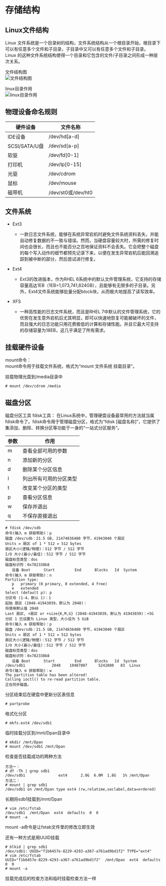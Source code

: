 # 存储结构

## Linux文件结构

Linux 文件系统是一个目录树的结构，文件系统结构从一个根目录开始，根目录下可以有任意多个文件和子目录，子目录中又可以有任意多个文件和子目录。  
Linux 的这种文件系统结构使得一个目录和它包含的文件/子目录之间形成一种层次关系。  

文件结构图  
![文件结构图](https://s1.ax1x.com/2018/12/11/FJ5Qit.png)  

linux目录作用  
![linux目录作用](https://s1.ax1x.com/2018/12/11/FJ5wiq.md.jpg)  

## 物理设备命名规则

| 硬件设备         | 文件名称              |
|--------------|-------------------|
| IDE设备        | /dev/hd[a-d]      |
| SCSI/SATA/U盘 | /dev/sd[a-p]      |
| 软驱           | /dev/fd[0-1]      |
| 打印机          | /dev/lp[0-15]     |
| 光驱           | /dev/cdrom        |
| 鼠标           | /dev/mouse        |
| 磁带机          | /dev/st0或/dev/ht0 |

## 文件系统

* Ext3  
  * 一款日志文件系统，能够在系统异常宕机时避免文件系统资料丢失，并能自动修复数据的不一致与错误。然而，当硬盘容量较大时，所需的修复时间也会很长，而且也不能百分之百地保证资料不会丢失。它会把整个磁盘的每个写入动作的细节都预先记录下来，以便在发生异常宕机后能回溯追踪到被中断的部分，然后尝试进行修复。  

* Ext4  
  * Ext3的改进版本，作为RHEL 6系统中的默认文件管理系统，它支持的存储容量高达1EB（1EB=1,073,741,824GB），且能够有无限多的子目录。另外，Ext4文件系统能够批量分配block块，从而极大地提高了读写效率。  

* XFS  
  * 一种高性能的日志文件系统，而且是RHEL 7中默认的文件管理系统，它的优势在发生意外宕机后尤其明显，即可以快速地恢复可能被破坏的文件，而且强大的日志功能只用花费极低的计算和存储性能。并且它最大可支持的存储容量为18EB，这几乎满足了所有需求。  

## 挂载硬件设备

mount命令：  
mount命令用于挂载文件系统，格式为“mount 文件系统 挂载目录”。  

挂载物理光盘到/media目录中

```shell
# mount /dev/cdrom /media
```

## 磁盘分区

磁盘分区工具
fdisk工具：
在Linux系统中，管理硬盘设备最常用的方法就当属fdisk命令了。fdisk命令用于管理磁盘分区，格式为“fdisk  [磁盘名称]”，它提供了集添加、删除、转换分区等功能于一身的“一站式分区服务”。

| 参数 | 作用          |
|----|-------------|
| m  | 查看全部可用的参数   |
| n  | 添加新的分区      |
| d  | 删除某个分区信息    |
| l  | 列出所有可用的分区类型 |
| t  | 改变某个分区的类型   |
| p  | 查看分区信息      |
| w  | 保存并退出       |
| q  | 不保存直接退出     |

```shell
# fdisk /dev/sdb
命令(输入 m 获取帮助)：p
磁盘 /dev/sdb：21.5 GB, 21474836480 字节，41943040 个扇区
Units = 扇区 of 1 * 512 = 512 bytes
扇区大小(逻辑/物理)：512 字节 / 512 字节
I/O 大小(最小/最佳)：512 字节 / 512 字节
磁盘标签类型：dos
磁盘标识符：0x782338b8
   设备 Boot      Start         End      Blocks   Id  System
命令(输入 m 获取帮助)：n
Partition type:
   p   primary (0 primary, 0 extended, 4 free)
   e   extended
Select (default p): p
分区号 (1-4，默认 1)：1
起始 扇区 (2048-41943039，默认为 2048)：
将使用默认值 2048
Last 扇区, +扇区 or +size{K,M,G} (2048-41943039，默认为 41943039)：+5G
分区 1 已设置为 Linux 类型，大小设为 5 GiB
命令(输入 m 获取帮助)：p
磁盘 /dev/sdb：21.5 GB, 21474836480 字节，41943040 个扇区
Units = 扇区 of 1 * 512 = 512 bytes
扇区大小(逻辑/物理)：512 字节 / 512 字节
I/O 大小(最小/最佳)：512 字节 / 512 字节
磁盘标签类型：dos
磁盘标识符：0x782338b8
   设备 Boot      Start         End      Blocks   Id  System
/dev/sdb1            2048    10487807     5242880   83  Linux
命令(输入 m 获取帮助)：w
The partition table has been altered!
Calling ioctl() to re-read partition table.
正在同步磁盘。
```

分区结束后在硬盘中更新分区表信息

```shell
# partprobe  
```

格式化分区  

```shell
# mkfs.ext4 /dev/sdb1
```

临时挂载分区到/mnt/Dpan目录中  

```shell
# mkdir /mnt/Dpan
# mount /dev/sdb1 /mnt/Dpan
```

检查是否挂载成功的两种方法  

```shell
方法一：
# df -Th | grep sdb1
/dev/sdb1               ext4      2.0G  6.0M  1.8G   1% /mnt/Dpan
方法二：
# mount | grep sdb1
/dev/sdb1 on /mnt/Dpan type ext4 (rw,relatime,seclabel,data=ordered)
```

长期将sdb1挂载到/mnt/Dpan  

```shell
# vim /etc/fstab
/dev/sdb1  /mnt/Dpan  ext4  defaults  0  0
# mount -a
```

mount -a命令是让fstab文件里的修改立即生效  

还有一种方式是用UUID挂载  

```shell
# blkid | grep sdb1
/dev/sdb1: UUID="f1b6457e-8229-4293-a367-a761ad9bd1f2" TYPE="ext4"
# vim /etc/fstab
UUID="f1b6457e-8229-4293-a367-a761ad9bd1f2"  /mnt/Dpan  ext4  defaults  0  0
# mount -a
```

挂载完成后的检查方法和临时挂载检查方法一样  